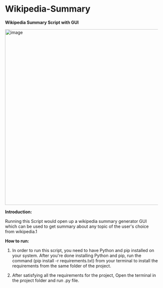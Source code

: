 # Wikipedia-Summary
**Wikipedia Summary Script with GUI**


<img width="579" alt="image" src="https://user-images.githubusercontent.com/76246702/186506318-3dd9198a-3a27-4650-8f0d-06a440ef84ce.png">

**Introduction:**

Running this Script would open up a wikipedia summary generator GUI
which can be used to get summary about any topic of the user's choice from
wikipedia.1

**How to run:**
1. In order to run this script, you need to have Python and pip installed on your
system. After you're done installing Python and pip, run the command 
(pip install -r requirements.txt) from your terminal to install the 
requirements from the same folder of the project.

2. After satisfying all the requirements for the project, Open the terminal in the
project folder and run .py file.




